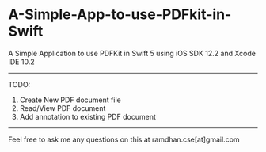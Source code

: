 # A-Simple-App-to-use-PDFkit-in-Swift
A Simple Application to use PDFKit in Swift 5 using iOS SDK 12.2 and Xcode IDE 10.2

----------------

TODO:

1. Create New PDF document file
2. Read/View PDF document
3. Add annotation to existing PDF document

----------

Feel free to ask me any questions on this at ramdhan.cse[at]gmail.com
